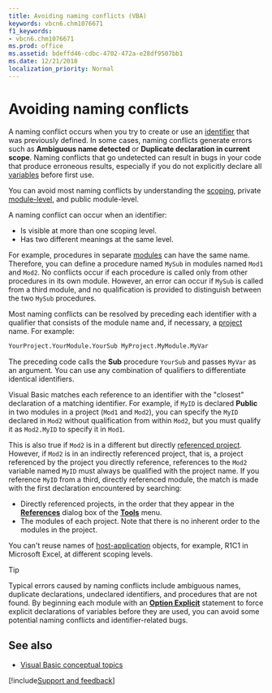 ```yaml
---
title: Avoiding naming conflicts (VBA)
keywords: vbcn6.chm1076671
f1_keywords:
- vbcn6.chm1076671
ms.prod: office
ms.assetid: bdeffd46-cdbc-4702-472a-e28df9507bb1
ms.date: 12/21/2018
localization_priority: Normal
---
```



# Avoiding naming conflicts

A naming conflict occurs when you try to create or use an [identifier](../../Glossary/vbe-glossary.md#identifier) that was previously defined. In some cases, naming conflicts generate errors such as **Ambiguous name detected** or **Duplicate declaration in current scope**. Naming conflicts that go undetected can result in bugs in your code that produce erroneous results, especially if you do not explicitly declare all [variables](../../Glossary/vbe-glossary.md#variable) before first use.

You can avoid most naming conflicts by understanding the [scoping](../../Glossary/vbe-glossary.md#scope), private [module-level](../../Glossary/vbe-glossary.md#module-level), and public module-level.

A naming conflict can occur when an identifier:

- Is visible at more than one scoping level.   
- Has two different meanings at the same level.
    
For example, procedures in separate [modules](../../Glossary/vbe-glossary.md#module) can have the same name. Therefore, you can define a procedure named `MySub` in modules named `Mod1` and `Mod2`. No conflicts occur if each procedure is called only from other procedures in its own module. However, an error can occur if `MySub` is called from a third module, and no qualification is provided to distinguish between the two `MySub` procedures.

Most naming conflicts can be resolved by preceding each identifier with a qualifier that consists of the module name and, if necessary, a [project](../../Glossary/vbe-glossary.md#project) name. For example:

```vb
YourProject.YourModule.YourSub MyProject.MyModule.MyVar
```

The preceding code calls the **Sub** procedure `YourSub` and passes `MyVar` as an argument. You can use any combination of qualifiers to differentiate identical identifiers.

Visual Basic matches each reference to an identifier with the "closest" declaration of a matching identifier. For example, if  `MyID` is declared **Public** in two modules in a project (`Mod1` and `Mod2`), you can specify the `MyID` declared in `Mod2` without qualification from within `Mod2`, but you must qualify it as `Mod2.MyID` to specify it in `Mod1`. 

This is also true if `Mod2` is in a different but directly [referenced project](../../Glossary/vbe-glossary.md#referenced-project). However, if `Mod2` is in an indirectly referenced project, that is, a project referenced by the project you directly reference, references to the `Mod2` variable named `MyID` must always be qualified with the project name. If you reference `MyID` from a third, directly referenced module, the match is made with the first declaration encountered by searching:

- Directly referenced projects, in the order that they appear in the **[References](../../reference/user-interface-help/references-dialog-box.md)** dialog box of the **[Tools](../../reference/user-interface-help/tools-menu.md)** menu.
- The modules of each project. Note that there is no inherent order to the modules in the project.
    
You can't reuse names of [host-application](../../Glossary/vbe-glossary.md#host-application) objects, for example, R1C1 in Microsoft Excel, at different scoping levels.

> [!TIP] 
> Typical errors caused by naming conflicts include ambiguous names, duplicate declarations, undeclared identifiers, and procedures that are not found. By beginning each module with an **[Option Explicit](../../reference/user-interface-help/option-explicit-statement.md)** statement to force explicit declarations of variables before they are used, you can avoid some potential naming conflicts and identifier-related bugs.

## See also

- [Visual Basic conceptual topics](../../reference/user-interface-help/visual-basic-conceptual-topics.md)

[!include[Support and feedback](~/includes/feedback-boilerplate.md)]
